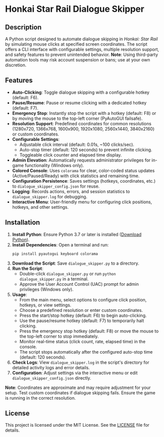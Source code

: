 # Honkai Star Rail Dialogue Skipper

## Description

A Python script designed to automate dialogue skipping in _Honkai: Star Rail_ by simulating mouse clicks at specified screen coordinates. The script offers a CLI interface with configurable settings, multiple resolution support, and safety features to prevent unintended behavior. **Note**: Using third-party automation tools may risk account suspension or bans; use at your own discretion.

## Features

- **Auto-Clicking**: Toggle dialogue skipping with a configurable hotkey (default: F6).
- **Pause/Resume**: Pause or resume clicking with a dedicated hotkey (default: F7).
- **Emergency Stop**: Instantly stop the script with a hotkey (default: F8) or by moving the mouse to the top-left corner (PyAutoGUI failsafe).
- **Resolution Support**: Predefined coordinates for common resolutions (1280x720, 1366x768, 1600x900, 1920x1080, 2560x1440, 3840x2160) or custom coordinates.
- **Configurable Settings**:
  - Adjustable click interval (default: 0.01s, ~100 clicks/sec).
  - Auto-stop timer (default: 120 seconds) to prevent infinite clicking.
  - Toggleable click counter and elapsed time display.
- **Admin Elevation**: Automatically requests administrator privileges for in-game functionality (Windows only).
- **Colored Console**: Uses `colorama` for clear, color-coded status updates (Active/Paused/Ready) with click statistics and remaining time.
- **Configuration Persistence**: Saves settings (hotkeys, coordinates, etc.) to `dialogue_skipper_config.json` for reuse.
- **Logging**: Records actions, errors, and session statistics to `dialogue_skipper.log` for debugging.
- **Interactive Menu**: User-friendly menu for configuring click positions, hotkeys, and other settings.

## Installation

1. **Install Python**: Ensure Python 3.7 or later is installed ([Download Python](https://www.python.org/downloads/)).
2. **Install Dependencies**: Open a terminal and run:
   ```bash
   pip install pyautogui keyboard colorama
   ```
3. **Download the Script**: Save `dialogue_skipper.py` to a directory.
4. **Run the Script**:
   - Double-click `dialogue_skipper.py` or run `python dialogue_skipper.py` in a terminal.
   - Approve the User Account Control (UAC) prompt for admin privileges (Windows only).
5. **Usage**:
   - From the main menu, select options to configure click position, hotkeys, or view settings.
   - Choose a predefined resolution or enter custom coordinates.
   - Press the start/stop hotkey (default: F6) to begin auto-clicking.
   - Use the pause/resume hotkey (default: F7) to temporarily halt clicking.
   - Press the emergency stop hotkey (default: F8) or move the mouse to the top-left corner to stop immediately.
   - Monitor real-time status (click count, rate, elapsed time) in the console.
   - The script stops automatically after the configured auto-stop time (default: 120 seconds).
6. **Check Logs**: View `dialogue_skipper.log` in the script's directory for detailed activity logs and error details.
7. **Configuration**: Adjust settings via the interactive menu or edit `dialogue_skipper_config.json` directly.

**Note**: Coordinates are approximate and may require adjustment for your setup. Test custom coordinates if dialogue skipping fails. Ensure the game is running in the correct resolution.

## License

This project is licensed under the MIT License. See the [LICENSE](LICENSE) file for details.
